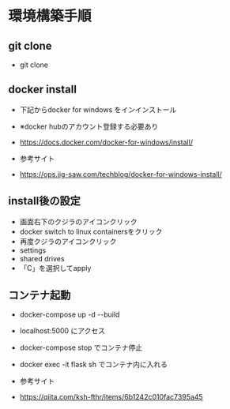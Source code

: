 # 環境構築手順

## git clone

* git clone

## docker install

* 下記からdocker for windows をインインストール
 * ※docker hubのアカウント登録する必要あり
 * https://docs.docker.com/docker-for-windows/install/

 * 参考サイト
 * https://ops.jig-saw.com/techblog/docker-for-windows-install/


## install後の設定

* 画面右下のクジラのアイコンクリック
* docker switch to linux containersをクリック
* 再度クジラのアイコンクリック
* settings
* shared drives
* 「C」を選択してapply

## コンテナ起動

* docker-compose up -d --build
* localhost:5000 にアクセス
* docker-compose stop でコンテナ停止
* docker exec -it flask sh でコンテナ内に入れる


* 参考サイト
* https://qiita.com/ksh-fthr/items/6b1242c010fac7395a45
